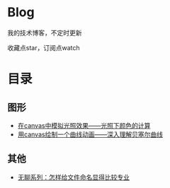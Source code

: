 # Blog
我的技术博客，不定时更新

收藏点star，订阅点watch

# 目录

## 图形

* [在canvas中模拟光照效果——光照下颜色的计算](https://github.com/hujiulong/blog/issues/2)
* [用canvas绘制一个曲线动画——深入理解贝塞尔曲线](https://github.com/hujiulong/blog/issues/1)

## 其他
* [无聊系列：怎样给文件命名显得比较专业](https://github.com/hujiulong/blog/issues/3)
